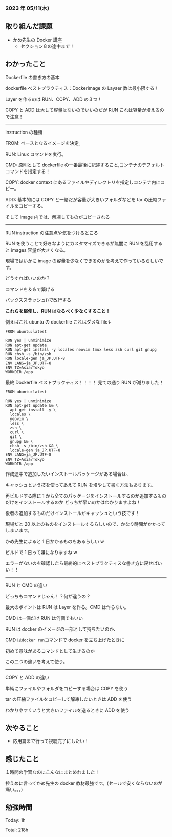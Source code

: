 ### 2023 年 05/11(木)

## 取り組んだ課題

- かめ先生の Docker 講座
  - セクション８の途中まで！

## わかったこと

Dockerfile の書き方の基本

dockerfile ベストプラクティス：Dockerimage の Layaer 数は最小限する！

Layer を作るのは RUN、COPY、ADD の３つ！

COPY と ADD は大して容量はないのでいいのだが RUN これは容量が増えるので注意！

---

instruction の種類

FROM: ベースとなるイメージを決定。

RUN: Linux コマンドを実行。

CMD: 原則として dockerfile の一番最後に記述すること,コンテナのデフォルトコマンドを指定する！

COPY: docker context にあるファイルやディレクトリを指定しコンテナ内にコピー。

ADD: 基本的には COPY と一緒だが容量が大きいフォルダなどを tar の圧縮ファイルをコピーする。

そして image 内では、解凍してものがコピーされる

---

RUN instruction の注意点や気をつけるところ

RUN を使うことで好きなようにカスタマイズできるが無闇に RUN を乱用すると images 容量が大きくなる。

現場ではいかに image の容量を少なくできるのかを考えて作っているらしいです。

どうすればいいのか？

コマンドを＆＆で繋げる

バックススラッシュ(\)で改行する

**これらを駆使し、RUN はなるべく少なくすること！**

例えばこれ
ubuntu の dockerfile
これはダメな file↓

```
FROM ubuntu:latest

RUN yes | unminimize
RUN apt-get update
RUN apt-get install -y locales neovim tmux less zsh curl git gnupg
RUN chsh -s /bin/zsh
RUN locale-gen ja_JP.UTF-8
ENV LANG=ja_JP.UTF-8
ENV TZ=Asia/Tokyo
WORKDIR /app
```

最終 Dockerfile ベストプラクティス！！！！
見ての通り RUN が減りました！

```
FROM ubuntu:latest

RUN yes | unminimize
RUN apt-get update && \
  apt-get install -y \
  locales \
  neovim \
  less \
  zsh \
  curl \
  git \
  gnupg && \
  chsh -s /bin/zsh && \
  locale-gen ja_JP.UTF-8
ENV LANG=ja_JP.UTF-8
ENV TZ=Asia/Tokyo
WORKDIR /app
```

作成途中で追加したいインストールパッケージがある場合は、

キャッシュという技を使ってあえて RUN を増やして書く方法もあります。

再ビルドする際に 1 から全てのパッケージをインストールするのか追加するものだけをインストールするのか
どっちが早いのかはわかりますよね！

後者の追加するものだけインストールがキャッシュという技です！

現場だと 20 以上のものをインストールするらしいので、かなり時間がかかってしまいます。

かめ先生によると 1 日かかるものもあるらしい w

ビルドで 1 日って嫌になりますね w

エラーがないのを確認したら最終的にベストプラクティスな書き方に戻せばいい！！

---

RUN と CMD の違い

どっちもコマンドじゃん！？何が違うの？

最大のポイントは RUN は Layer を作る。CMD は作らない。

CMD は一個だけ RUN は何個でもいい

RUN は docker のイメージの一部として持ちたいのか、

CMD は`docker run`コマンドで docker を立ち上げたときに

初めて意味があるコマンドとして生きるのか

この二つの違いを考えて使う。

---

COPY と ADD の違い

単純にファイルやフォルダをコピーする場合は COPY を使う

tar の圧縮ファイルをコピーして解凍したいときは ADD を使う

わかりやすくいうと大きいファイルを送るときに ADD を使う

## 次やること

- 応用篇まで行って視聴完了にしたい！

## 感じたこと

１時間の学習なのにこんなにまとめれました！

控えめに言ってかめ先生の docker 教材最強です。(セールで安くならないのが痛い。。。)

## 勉強時間

Today: 1h

Total: 218h
